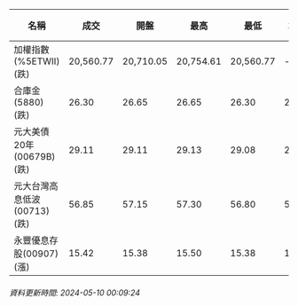| 名稱 | 成交 | 開盤 | 最高 | 最低 | 均價 | 成交金額(億) | 昨收 | 漲跌幅 | 漲跌 | 總量 | 昨量 | 振幅 |
| -------- | -------- | -------- | -------- |-------- | -------- | -------- |-------- |-------- |-------- | -------- | -------- |-------- |
|加權指數(%5ETWII) (跌)|20,560.77|20,710.05|20,754.61|20,560.77|-|4,188.13|20,700.51|0.68%|139.74|8,413,032|0|0.94%|
|合庫金(5880) (跌)|26.30|26.65|26.65|26.30|26.43|2.26|26.70|1.50%|0.40|8,555|7,636|1.31%|
|元大美債20年(00679B) (跌)|29.11|29.11|29.13|29.08|29.10|13.36|29.28|0.58%|0.17|45,908|44,404|0.17%|
|元大台灣高息低波(00713) (跌)|56.85|57.15|57.30|56.80|57.05|2.41|57.15|0.52%|0.30|4,233|4,005|0.87%|
|永豐優息存股(00907) (漲)|15.42|15.38|15.50|15.38|15.44|0.458|15.36|0.39%|0.06|2,964|1,088|0.78%|
###### 資料更新時間: 2024-05-10 00:09:24